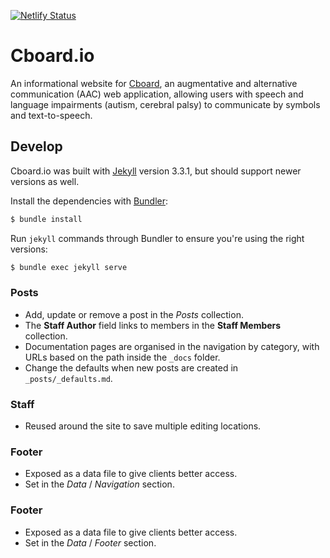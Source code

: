 [![Netlify Status](https://api.netlify.com/api/v1/badges/74ef9bcc-2651-4243-b7bd-e00e118646c9/deploy-status)](https://app.netlify.com/sites/cboard-io/deploys)

# Cboard.io

An informational website for [Cboard](https://github.com/cboard-org/cboard), an augmentative and alternative communication (AAC) web application, allowing users with speech and language impairments (autism, cerebral palsy) to communicate by symbols and text-to-speech.

## Develop

Cboard.io was built with [Jekyll](http://jekyllrb.com/) version 3.3.1, but should support newer versions as well.

Install the dependencies with [Bundler](http://bundler.io/):

~~~bash
$ bundle install
~~~

Run `jekyll` commands through Bundler to ensure you're using the right versions:

~~~bash
$ bundle exec jekyll serve
~~~

### Posts

* Add, update or remove a post in the *Posts* collection.
* The **Staff Author** field links to members in the **Staff Members** collection.
* Documentation pages are organised in the navigation by category, with URLs based on the path inside the `_docs` folder.
* Change the defaults when new posts are created in `_posts/_defaults.md`.

### Staff

* Reused around the site to save multiple editing locations.

### Footer

* Exposed as a data file to give clients better access.
* Set in the *Data* / *Navigation* section.

### Footer

* Exposed as a data file to give clients better access.
* Set in the *Data* / *Footer* section.
